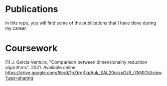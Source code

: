 # Publications
In this repo, you will find some of the publications that I have done during my career.



# Coursework

[1] J. García Ventura, "Comparison between dimensionality reduction algorithms". 2021. Available online: https://drive.google.com/file/d/1pZtrqKkpAuk_SAL20orzsGs9_i7AMlOU/view?usp=sharing
